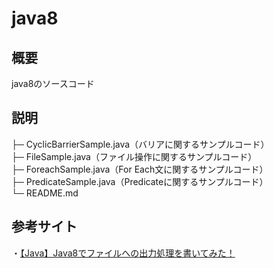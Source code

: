 # java8

## 概要
java8のソースコード

## 説明
├─ CyclicBarrierSample.java（バリアに関するサンプルコード）  
├─ FileSample.java（ファイル操作に関するサンプルコード）  
├─ ForeachSample.java（For Each文に関するサンプルコード）  
├─ PredicateSample.java（Predicateに関するサンプルコード）  
└─ README.md

## 参考サイト  
・[【Java】Java8でファイルへの出力処理を書いてみた！](https://traveler0401.com/java-file-output/)
